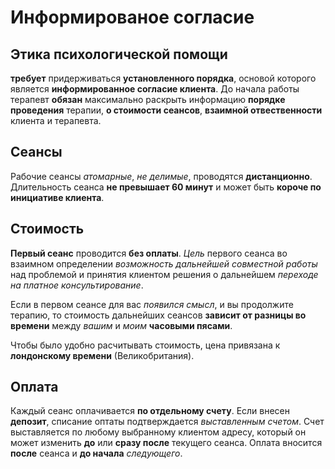 # Информированое согласие

## Этика психологической помощи

**требует** придерживаться **установленного порядка**,  основой которого является **информированное согласие клиента**.
До начала работы терапевт **обязан** максимально раскрыть информацию **порядке проведения** терапии, **о стоимости сеансов**, **взаимной отвественности** клиента и терапевта.

## Сеансы

Рабочие сеансы _атомарные_, _не делимые_, проводятся **дистанционно**. Длительность сеанса **не превышает 60 минут** и может быть **короче по инициативе клиента**. 

## Стоимость

**Первый сеанс** проводится **без оплаты**.
_Цель_ первого сеанса во взаимном определении _возможность дальнейшей совместной работы_ над проблемой и принятия клиентом решения о дальнейшем _переходе на платное консультирование_.

Если в первом сеансе для вас _появился смысл_, и вы продолжите терапию, то стоимость дальнейших сеансов **зависит от разницы во времени** между _вашим_ и _моим_ **часовыми пясами**.

Чтобы было удобно расчитывать стоимость, цена привязана к **лондонскому времени** (Великобритания).

## Оплата

Каждый сеанс оплачивается **по отдельному счету**.
Если внесен **депозит**, списание оптаты подтверждается _выставленным счетом_.
Счет выставляется по любому выбранному клиентом адресу, который он может изменить **до** или **сразу после** текущего сеанса.
Оплата вносится **после** сеанса и **до начала** _следующего_. 
